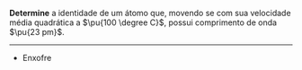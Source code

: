 **Determine** a identidade de um átomo que, movendo se com sua velocidade média quadrática a $\pu{100 \degree C}$, possui  comprimento de onda  $\pu{23 pm}$.

---

- Enxofre